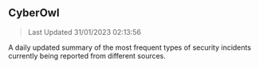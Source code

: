 ## CyberOwl 
> Last Updated 31/01/2023 02:13:56 


A daily updated summary of the most frequent types of security incidents currently being reported from different sources.

